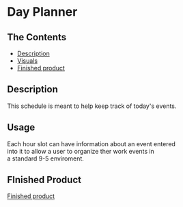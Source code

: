 # Day Planner
## The Contents
- [Description](#description)
- [Visuals](#visuals)
- [Finished product](#finished-product)


## Description
This schedule is meant to help keep track of today's events.  

## Usage 
 Each hour slot can have information about an event entered  
 into it to allow a user to organize ther work events in  
 a standard 9-5 enviroment.

## FInished Product
[Finished product](https://mchapm17.github.io/day-planner/)